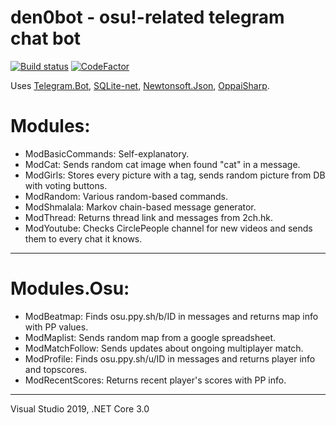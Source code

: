 den0bot - osu!-related telegram chat bot
==============
[![Build status](https://ci.appveyor.com/api/projects/status/113qhc1dsm4q5c3p?svg=true)](https://ci.appveyor.com/project/stanriders/den0bot) [![CodeFactor](https://www.codefactor.io/repository/github/stanriders/den0bot/badge)](https://www.codefactor.io/repository/github/stanriders/den0bot)

Uses [Telegram.Bot](https://github.com/TelegramBots/telegram.bot), [SQLite-net](https://github.com/praeclarum/sqlite-net), [Newtonsoft.Json](https://www.newtonsoft.com/json), [OppaiSharp](https://github.com/HoLLy-HaCKeR/OppaiSharp).

# Modules: 
 * ModBasicCommands: Self-explanatory.
 * ModCat: Sends random cat image when found "cat" in a message.
 * ModGirls: Stores every picture with a tag, sends random picture from DB with voting buttons.
 * ModRandom: Various random-based commands.
 * ModShmalala: Markov chain-based message generator.
 * ModThread: Returns thread link and messages from 2ch.hk.
 * ModYoutube: Checks CirclePeople channel for new videos and sends them to every chat it knows.
  
---

# Modules.Osu:
 * ModBeatmap: Finds osu.ppy.sh/b/ID in messages and returns map info with PP values.
 * ModMaplist: Sends random map from a google spreadsheet.
 * ModMatchFollow: Sends updates about ongoing multiplayer match.
 * ModProfile: Finds osu.ppy.sh/u/ID in messages and returns player info and topscores.
 * ModRecentScores: Returns recent player's scores with PP info.

 
---
Visual Studio 2019, .NET Core 3.0